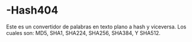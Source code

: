 # -Hash404
Este es un convertidor de palabras en texto plano a hash y viceversa. Los cuales son: MD5, SHA1, SHA224, SHA256, SHA384, Y SHA512. 
